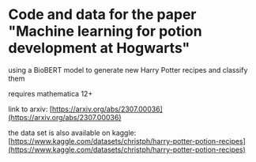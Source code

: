 # Code and data for the paper "Machine learning for potion development at Hogwarts"

using a BioBERT model to generate new Harry Potter recipes and classify them

requires mathematica 12+

link to arxiv: [https://arxiv.org/abs/2307.00036](https://arxiv.org/abs/2307.00036)

the data set is also available on kaggle: [https://www.kaggle.com/datasets/christph/harry-potter-potion-recipes](https://www.kaggle.com/datasets/christph/harry-potter-potion-recipes)
